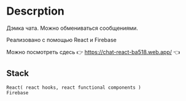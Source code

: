 
# Descrption
Дэмка чата. Можно обмениваться сообщениями.

Реализовано с помощью React и Firebase

Можно посмотреть сдесь 👉 https://chat-react-ba518.web.app/ 👈



## Stack
```
React( react hooks, react functional components )
Firebase
```